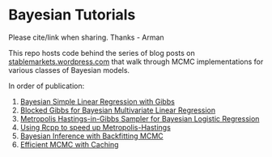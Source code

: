 # Bayesian Tutorials
Please cite/link when sharing. Thanks - Arman

This repo hosts code behind the series of blog posts on [stablemarkets.wordpress.com](https://stablemarkets.wordpress.com) that walk through MCMC implementations for various classes of Bayesian models.

In order of publication:
1. [Bayesian Simple Linear Regression with Gibbs](https://stablemarkets.wordpress.com/2017/08/07/bayesian-simple-linear-regression-with-gibbs-sampling-in-r/)
2. [Blocked Gibbs for Bayesian Multivariate Linear Regression](https://stablemarkets.wordpress.com/2017/09/05/blocked-gibbs-sampling-in-r-for-bayesian-multiple-linear-regression/)
3. [Metropolis Hastings-in-Gibbs Sampler for Bayesian Logistic Regression](https://stablemarkets.wordpress.com/2017/11/07/metropolis-in-gibbs-sampling-and-runtime-analysis-with-profviz/)
4. [Using Rcpp to speed up Metropolis-Hastings](https://stablemarkets.wordpress.com/2018/03/16/speeding-up-metropolis-hastings-with-rcpp/)
5. [Bayesian Inference with Backfitting MCMC](https://stablemarkets.wordpress.com/2018/05/03/bayesian-inference-with-backfitting-mcmc/)
6. [Efficient MCMC with Caching](https://stablemarkets.wordpress.com/2019/03/02/efficient-mcmc-with-caching/)
